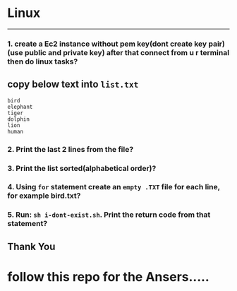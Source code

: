 # Linux
-----------------------------------------------------------------------------------------
### 1. create a Ec2 instance without pem key(dont create key pair)(use public and private key) after that connect from u r terminal then do linux tasks?
##  copy below text into `list.txt`
```
bird
elephant
tiger
dolphin
lion
human
```
### 2. Print the last 2 lines from the file?
### 3. Print the list sorted(alphabetical order)?
### 4. Using `for` statement create an `empty .TXT` file for each line, for example bird.txt?
### 5. Run: `sh i-dont-exist.sh`. Print the return code from that statement?

## Thank You
# follow this repo for the Ansers.....